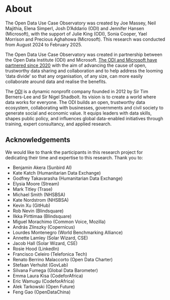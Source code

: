 # About

The Open Data Use Case Observatory was created by Joe Massey, Neil Majithia, Elena Simperl, Josh D’Addario (ODI) and Jennifer Hansen (Microsoft), with the support of Julie King (ODI), Sonia Cooper, Yael Morrison and Precious Aghahowa (Microsoft). This research was conducted from August 2024 to February 2025\.

The Open Data Use Case Observatory was created in partnership between the Open Data Institute (ODI) and Microsoft. [The ODI and Microsoft have partnered since 2020](https://theodi.org/what-we-do/commercial-partnerships/microsoft/) with the aim of advancing the cause of open, trustworthy data sharing and collaboration and to help address the looming ‘data divide’ so that any organisation, of any size, can more easily collaborate around data and realise the benefits.

The [ODI](https://theodi.org/) is a dynamic nonprofit company founded in 2012 by Sir Tim Berners-Lee and Sir Nigel Shadbolt. Its vision is to create a world where data works for everyone. The ODI builds an open, trustworthy data ecosystem, collaborating with businesses, governments and civil society to generate social and economic value. It equips leaders with data skills, shapes public policy, and influences global data-enabled initiatives through training, expert consultancy, and applied research.

## Acknowledgements  
We would like to thank the participants in this research project for dedicating their time and expertise to this research. Thank you to:

* Benjamin Akera (Sunbird AI)  
* Kate Katch (Humanitarian Data Exchange)  
* Godfrey Takavarasha (Humanitarian Data Exchange)  
* Elysia Moore (Stream)  
* Mark Titley (Trase)  
* Michael Smith (NHSBSA)  
* Kate Nordstrom (NHSBSA)  
* Kevin Xu (GitHub)  
* Rob Nevin (Blindsquare)  
* Ilkka Pirttimaa (Blindsquare)  
* Miguel Morachimo (Common Voice, Mozilla)  
* András Zlinszky (Copernicus)  
* Lourdes Montenegro (World Benchmarking Alliance)  
* Annette Lamley (Solar Wizard, CSE)  
* Jacob Hall (Solar Wizard, CSE)  
* Rosie Hood (LinkedIn)  
* Francisco Celeiro (Telefonica Tech)  
* Renato Berrino Malaccorto (Open Data Charter)  
* Stefaan Verhulst (GovLab)  
* Silvana Fumega (Global Data Barometer)  
* Emma Laura Kisa (CodeforAfrica)  
* Eric Wamugu (CodeforAfrica)  
* Alek Tarkowski (Open Future)  
* Feng Gao (OpenDataChina)